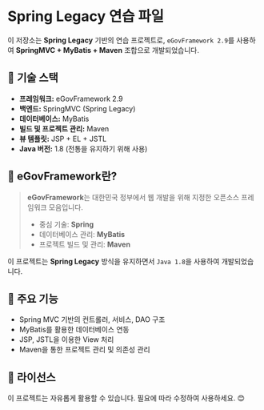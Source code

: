 # Spring Legacy 연습 파일

이 저장소는 **Spring Legacy** 기반의 연습 프로젝트로, `eGovFramework 2.9`를 사용하여 **SpringMVC + MyBatis + Maven** 조합으로 개발되었습니다.

## 📌 기술 스택

- **프레임워크:** eGovFramework 2.9
- **백엔드:** SpringMVC (Spring Legacy)
- **데이터베이스:** MyBatis
- **빌드 및 프로젝트 관리:** Maven
- **뷰 템플릿:** JSP + EL + JSTL
- **Java 버전:** 1.8 (전통을 유지하기 위해 사용)

## 🔹 eGovFramework란?

> **eGovFramework**는 대한민국 정부에서 웹 개발을 위해 지정한 오픈소스 프레임워크 모음입니다.
> 
> - 중심 기술: **Spring**
> - 데이터베이스 관리: **MyBatis**
> - 프로젝트 빌드 및 관리: **Maven**

이 프로젝트는 **Spring Legacy** 방식을 유지하면서 `Java 1.8`을 사용하여 개발되었습니다.

## 📌 주요 기능

- Spring MVC 기반의 컨트롤러, 서비스, DAO 구조
- MyBatis를 활용한 데이터베이스 연동
- JSP, JSTL을 이용한 View 처리
- Maven을 통한 프로젝트 관리 및 의존성 관리

## 📄 라이선스

이 프로젝트는 자유롭게 활용할 수 있습니다. 필요에 따라 수정하여 사용하세요. 😊
